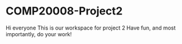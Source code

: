 # COMP20008-Project2
Hi everyone
This is our workspace for project 2
Have fun, and most importantly, do your work!